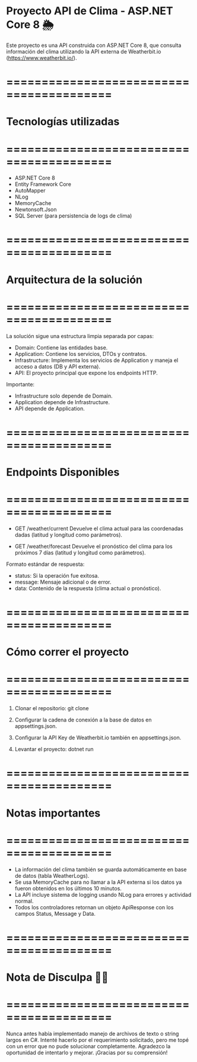 # Proyecto API de Clima - ASP.NET Core 8 🌦️

Este proyecto es una API construida con ASP.NET Core 8, que consulta información del clima utilizando la API externa de Weatherbit.io (https://www.weatherbit.io/).

# =========================================
# Tecnologías utilizadas
# =========================================
- ASP.NET Core 8
- Entity Framework Core
- AutoMapper
- NLog
- MemoryCache
- Newtonsoft.Json
- SQL Server (para persistencia de logs de clima)

# =========================================
# Arquitectura de la solución
# =========================================
La solución sigue una estructura limpia separada por capas:
- Domain: Contiene las entidades base.
- Application: Contiene los servicios, DTOs y contratos.
- Infrastructure: Implementa los servicios de Application y maneja el acceso a datos (DB y API externa).
- API: El proyecto principal que expone los endpoints HTTP.

Importante:
- Infrastructure solo depende de Domain.
- Application depende de Infrastructure.
- API depende de Application.

# =========================================
# Endpoints Disponibles
# =========================================
- GET /weather/current
  Devuelve el clima actual para las coordenadas dadas (latitud y longitud como parámetros).

- GET /weather/forecast
  Devuelve el pronóstico del clima para los próximos 7 días (latitud y longitud como parámetros).

Formato estándar de respuesta:
- status: Si la operación fue exitosa.
- message: Mensaje adicional o de error.
- data: Contenido de la respuesta (clima actual o pronóstico).

# =========================================
# Cómo correr el proyecto
# =========================================
1. Clonar el repositorio:
git clone <tu-repo>

2. Configurar la cadena de conexión a la base de datos en appsettings.json.

3. Configurar la API Key de Weatherbit.io también en appsettings.json.

4. Levantar el proyecto:
dotnet run

# =========================================
# Notas importantes
# =========================================
- La información del clima también se guarda automáticamente en base de datos (tabla WeatherLogs).
- Se usa MemoryCache para no llamar a la API externa si los datos ya fueron obtenidos en los últimos 10 minutos.
- La API incluye sistema de logging usando NLog para errores y actividad normal.
- Todos los controladores retornan un objeto ApiResponse<T> con los campos Status, Message y Data.

# =========================================
# Nota de Disculpa 🙏🏻
# =========================================
Nunca antes había implementado manejo de archivos de texto o string largos en C#. Intenté hacerlo por el requerimiento solicitado, pero me topé con un error que no pude solucionar completamente.
Agradezco la oportunidad de intentarlo y mejorar. ¡Gracias por su comprensión!
